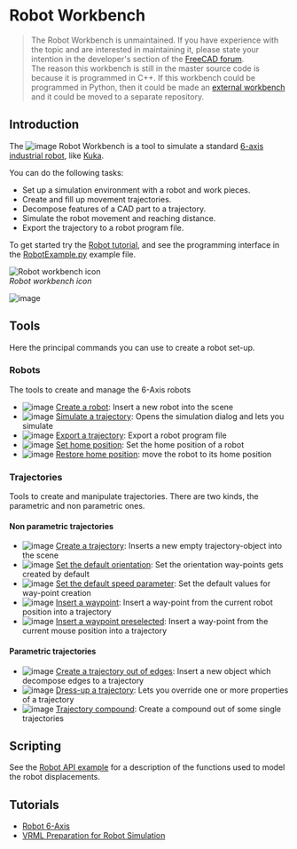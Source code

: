 # Robot Workbench

> The Robot Workbench is unmaintained. If you have experience with the topic and are interested in maintaining it, please state your intention in the developer's section of the [FreeCAD forum](https://forum.freecadweb.org/index.php).  
> The reason this workbench is still in the master source code is because it is programmed in C++. If this workbench could be programmed in Python, then it could be made an [external workbench](https://wiki.freecad.org/External_workbenches) and it could be moved to a separate repository.

## Introduction

The ![image](https://github.com/FreeCAD/FreeCAD-documentation-docusaurus/assets/100439627/99c5d3cb-b13c-449b-a121-7e4350323905) Robot Workbench is a tool to simulate a standard [6-axis industrial robot](https://wiki.freecad.org/Robot_6-Axis), like [Kuka](http://kuka.com/).

You can do the following tasks:
- Set up a simulation environment with a robot and work pieces.
- Create and fill up movement trajectories.
- Decompose features of a CAD part to a trajectory.
- Simulate the robot movement and reaching distance.
- Export the trajectory to a robot program file.

To get started try the [Robot tutorial](https://wiki.freecad.org/Robot_tutorial), and see the programming interface in the [RobotExample.py](https://github.com/FreeCAD/FreeCAD_sf_master/blob/master/src/Mod/Robot/RobotExample.py) example file.    

![Robot workbench icon](https://github.com/FreeCAD/FreeCAD-documentation-docusaurus/assets/100439627/071a693b-b74f-4ecb-9c8b-e17f3af8b663)  
_Robot workbench icon_  

![image](https://github.com/FreeCAD/FreeCAD-documentation-docusaurus/assets/100439627/e1915a82-4773-4fa4-9e87-fc38307cba09)    

## Tools

Here the principal commands you can use to create a robot set-up.

### Robots

The tools to create and manage the 6-Axis robots
- ![image](https://github.com/FreeCAD/FreeCAD-documentation-docusaurus/assets/100439627/061b53fc-3386-40b4-af44-29f4f0076c85) [Create a robot](https://wiki.freecad.org/Robot_CreateRobot): Insert a new robot into the scene
- ![image](https://github.com/FreeCAD/FreeCAD-documentation-docusaurus/assets/100439627/3559ad79-d792-403b-b570-6ce6a955034c) [Simulate a trajectory](https://wiki.freecad.org/Robot_Simulate): Opens the simulation dialog and lets you simulate
- ![image](https://github.com/FreeCAD/FreeCAD-documentation-docusaurus/assets/100439627/dffad2ac-a920-4724-b0a6-7493d90fa9ce) [Export a trajectory](https://wiki.freecad.org/Robot_Export): Export a robot program file
- ![image](https://github.com/FreeCAD/FreeCAD-documentation-docusaurus/assets/100439627/dab14829-b925-44ce-87f5-16535f1c77fc) [Set home position](https://wiki.freecad.org/Robot_SetHomePos): Set the home position of a robot
- ![image](https://github.com/FreeCAD/FreeCAD-documentation-docusaurus/assets/100439627/5f670686-4cfe-4837-ab22-7c4f36b4e2e4) [Restore home position](https://wiki.freecad.org/Robot_RestoreHomePos): move the robot to its home position

### Trajectories

Tools to create and manipulate trajectories. There are two kinds, the parametric and non parametric ones.

#### Non parametric trajectories

- ![image](https://github.com/FreeCAD/FreeCAD-documentation-docusaurus/assets/100439627/ae95a800-8fd5-4117-9d37-ed225c549ebb) [Create a trajectory](https://wiki.freecad.org/Robot_CreateTrajectory): Inserts a new empty trajectory-object into the scene
- ![image](https://github.com/FreeCAD/FreeCAD-documentation-docusaurus/assets/100439627/8c404354-60da-4174-a0d4-62ed67b7b5f6) [Set the default orientation](https://wiki.freecad.org/Robot_SetDefaultOrientation): Set the orientation way-points gets created by default
- ![image](https://github.com/FreeCAD/FreeCAD-documentation-docusaurus/assets/100439627/5b8342fe-101b-4fc8-8047-fa35e37c5c29) [Set the default speed parameter](https://wiki.freecad.org/Robot_SetDefaultValues): Set the default values for way-point creation
- ![image](https://github.com/FreeCAD/FreeCAD-documentation-docusaurus/assets/100439627/8bcd760e-1502-408e-97fd-6207a05fb67d) [Insert a waypoint](https://wiki.freecad.org/Robot_InsertWaypoint): Insert a way-point from the current robot position into a trajectory
- ![image](https://github.com/FreeCAD/FreeCAD-documentation-docusaurus/assets/100439627/8c00d9f7-1c07-4b80-ae5b-b0b20f71280b) [Insert a waypoint preselected](https://wiki.freecad.org/Robot_InsertWaypointPre): Insert a way-point from the current mouse position into a trajectory

#### Parametric trajectories

- ![image](https://github.com/FreeCAD/FreeCAD-documentation-docusaurus/assets/100439627/dcf324d3-10b1-43f6-bf02-8d10ecc3cd6c) [Create a trajectory out of edges](https://wiki.freecad.org/Robot_Edge2Trac): Insert a new object which decompose edges to a trajectory
- ![image](https://github.com/FreeCAD/FreeCAD-documentation-docusaurus/assets/100439627/32292e84-02e6-4d34-bbd6-9570a3e030b9) [Dress-up a trajectory](https://wiki.freecad.org/Robot_TrajectoryDressUp): Lets you override one or more properties of a trajectory
- ![image](https://github.com/FreeCAD/FreeCAD-documentation-docusaurus/assets/100439627/d9a19bfc-d77e-4620-b911-dcbbe3d3f07a) [Trajectory compound](https://wiki.freecad.org/Robot_TrajectoryCompound): Create a compound out of some single trajectories

## Scripting

See the [Robot API example](https://wiki.freecad.org/Robot_6-Axis) for a description of the functions used to model the robot displacements.

## Tutorials

- [Robot 6-Axis](https://wiki.freecad.org/Robot_6-Axis)
- [VRML Preparation for Robot Simulation](https://wiki.freecad.org/VRML_Preparation_for_Robot_Simulation)

